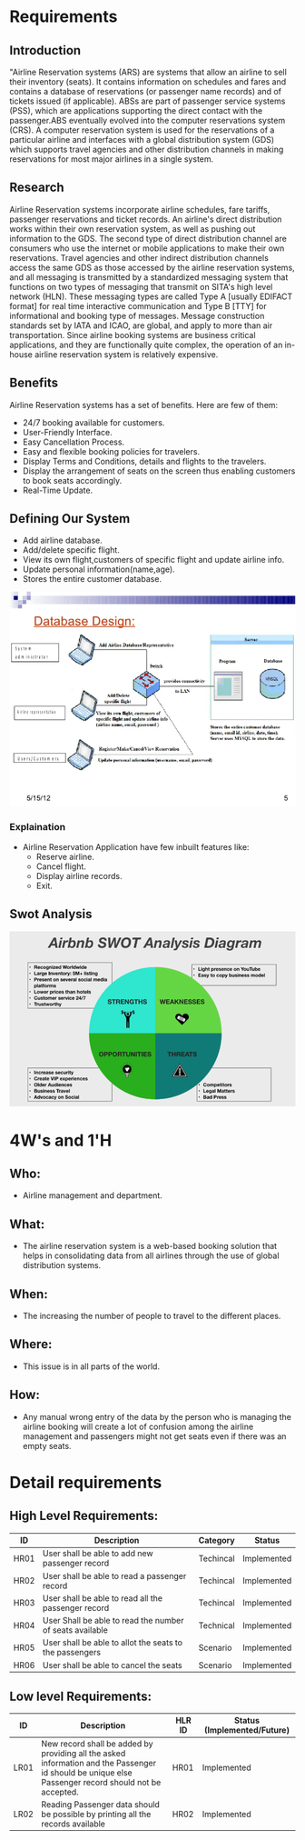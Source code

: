 # Requirements
## Introduction
"Airline Reservation systems (ARS) are systems that allow an airline to sell their inventory (seats). It contains information on schedules and fares and contains a database of reservations (or passenger name records) and of tickets issued (if applicable). ABSs are part of passenger service systems (PSS), which are applications supporting the direct contact with the passenger.ABS eventually evolved into the computer reservations system (CRS). A computer reservation system is used for the reservations of a particular airline and interfaces with a global distribution system (GDS) which supports travel agencies and other distribution channels in making reservations for most major airlines in a single system.

## Research
Airline Reservation systems incorporate airline schedules, fare tariffs, passenger reservations and ticket records. An airline's direct distribution works within their own reservation system, as well as pushing out information to the GDS. The second type of direct distribution channel are consumers who use the internet or mobile applications to make their own reservations. Travel agencies and other indirect distribution channels access the same GDS as those accessed by the airline reservation systems, and all messaging is transmitted by a standardized messaging system that functions on two types of messaging that transmit on SITA's high level network (HLN). These messaging types are called Type A [usually EDIFACT format] for real time interactive communication and Type B [TTY] for informational and booking type of messages. Message construction standards set by IATA and ICAO, are global, and apply to more than air transportation. Since airline booking systems are business critical applications, and they are functionally quite complex, the operation of an in-house airline reservation system is relatively expensive.

## Benefits
Airline Reservation systems has a set of benefits. Here are few of them:
* 24/7 booking available for customers.
* User-Friendly Interface.
* Easy Cancellation Process.
* Easy and flexible booking policies for travelers.
* Display Terms and Conditions, details and flights to the travelers.
* Display the arrangement of seats on the screen thus enabling customers to book seats accordingly.
* Real-Time Update.

## Defining Our System
* Add airline database.
* Add/delete specific flight.
* View its own flight,customers of specific flight and update airline info.
* Update personal information(name,age).
* Stores the entire customer database.

![Description](https://github.com/Annapoornarb/Stepin_Airline-Reservation/blob/main/1_Requirements/design.png)

### Explaination
* Airline Reservation  Application have few inbuilt features like:
    - Reserve airline.
    - Cancel flight.
    - Display airline records.
    - Exit.

## Swot Analysis

![Description](https://github.com/Annapoornarb/Stepin_Airline-Reservation/blob/main/1_Requirements/swot_analysis.png)

# 4W&#39;s and 1&#39;H

## Who:
* Airline management and department.

## What:
* The airline reservation system is a web-based booking solution that helps in consolidating data from all airlines through the use of global distribution systems. 

## When:
* The increasing the number of people to travel to the different places.

## Where:
* This issue is in all parts of the world.

## How:
* Any manual wrong entry of the data by the person who is managing the airline booking will create a lot of confusion among the airline management and passengers might not get seats even if there was an empty seats.

# Detail requirements
## High Level Requirements: 
| ID | Description | Category | Status | 
| ----- | ----- | ------- | ---------|
| HR01 | User shall be able to add new passenger record | Techincal | Implemented | 
| HR02 | User shall be able to read a passenger record | Techincal | Implemented |
| HR03 | User shall be able to read all the passenger record | Techincal | Implemented |
| HR04 | User Shall be able to read the number of seats available | Technical | Implemented
| HR05 | User shall be able to allot the seats to the passengers | Scenario | Implemented   
| HR06 | User shall be able to cancel the seats  | Scenario | Implemented   



##  Low level Requirements:
 
| ID | Description | HLR ID | Status (Implemented/Future) |
| ------ | --------- | ------ | ----- |
| LR01 | New record shall be added by providing all the asked information and the Passenger id should be unique else Passenger record should not be accepted. | HR01 | Implemented |
| LR02 | Reading Passenger data should be possible by printing all the records available | HR02 | Implemented |
